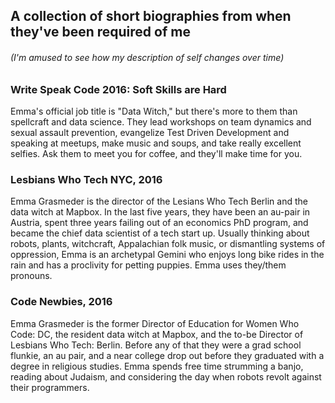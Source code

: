 ## A collection of short biographies from when they've been required of me
###### (I'm amused to see how my description of self changes over time)


### Write Speak Code 2016: Soft Skills are Hard
Emma's official job title is "Data Witch," but there's more to them than spellcraft and data science. They lead workshops on team dynamics and sexual assault prevention, evangelize Test Driven Development and speaking at meetups, make music and soups, and take really excellent selfies. Ask them to meet you for coffee, and they'll make time for you. 


### Lesbians Who Tech NYC, 2016
Emma Grasmeder is the director of the Lesians Who Tech Berlin and the data witch at Mapbox. In the last five years, they have been an au-pair in Austria, spent three years failing out of an economics PhD program, and became the chief data scientist of a tech start up. Usually thinking about robots, plants, witchcraft, Appalachian folk music, or dismantling systems of oppression, Emma is an archetypal Gemini who enjoys long bike rides in the rain and has a proclivity for petting puppies. Emma uses they/them pronouns. 

### Code Newbies, 2016
Emma Grasmeder is the former Director of Education for Women Who Code: DC, the resident data witch at Mapbox, and the to-be Director of Lesbians Who Tech: Berlin. Before any of that they were a grad school flunkie, an au pair, and a near college drop out before they graduated with a degree in religious studies. Emma spends free time strumming a banjo, reading about Judaism, and considering the day when robots revolt against their programmers. 

